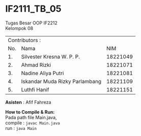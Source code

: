 # IF2111_TB_05
Tugas Besar OOP IF2212 
<br>Kelompok 08</br>

<table>
    <tr>
        <td colspan=3 align="left">Contributors :</td>
    </tr>
    <tr>
        <td>No.</td>
        <td>Nama</td>
        <td>NIM</td>
    </tr>
    <tr>
        <td>1.</td>
        <td>Silvester Kresna W. P. P.</td>
        <td>18221049</td>
    </tr>
    <tr>
        <td>2.</td>
        <td>Ahmad Rizki</td>
        <td>18221071</td>
    </tr>
    <tr>
        <td>3.</td>
        <td>Nadine Aliya Putri</td>
        <td>18221081</td>
    </tr>
    <tr>
        <td>4.</td>
        <td>Iskandar Muda Rizky Parlambang</td>
        <td>18221109</td>
    </tr>
    <tr>
        <td>5.</td>
        <td>Luthfi Hanif</td>
        <td>18221151</td>
    </tr>
</table>

**Asisten** : Afif Fahreza

**How to Compile & Run:**
<br>Pada path file Main.java,</br>
compile : `javac Main.java`</br>
run : `java Main`
